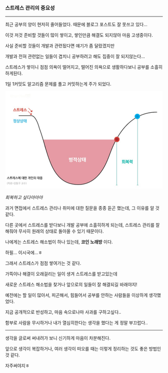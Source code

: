 ### 스트레스 관리의 중요성

---

최근 공부의 양이 현저히 줄어들었다. 때문에 블로그 포스트도 잘 못쓰고 있다...

이것 저것 준비할 것들이 많이 쌓이고, 쌓인만큼 해결도 되지않아 마음 고생중이다.

사실 준비할 것들이 개발과 관련됬다면 얘기가 좀 달랐겠지만

개발과 전혀 관련없는 일들이 겹치니 공부하려고 해도 집중이 잘 되지않는다...

스트레스가 쌓이니 점점 의욕이 떨어지고, 떨어진 의욕으로 생활하다보니 공부를 소흘히 하게된다.

1일 1커밋도 알고리즘 문제를 풀고 커밋하는게 주가 되었다.

![stress](images/stress.png)

_회복하고 싶다아아아_

과거 면접에서 스트레스 관리나 취미에 대한 질문을 종종 듣곤 했는데, 그 이유를 알 것 같다.

다른 곳에서 스트레스를 받다보니 개발 공부에 소흘히하게 되는데, 스트레스 관리를 잘 해줘야 무사히 원래의 상태로 돌아올 수 있기 때문이다.

나에게는 스트레스 해소법이 하나 있는데, **코인 노래방** 이다.

하필... 이시국에...ㅎ

그래서 스트레스가 점점 쌓여가는 것 같다.

가뜩이나 해결이 오래걸리는 일이 생겨 스트레스를 받고있는데

새로운 스트레스 해소법을 찾거나 앞으로의 일들이 잘 해결되길 바래야지!

예전에는 할 일이 많아서, 피곤해서, 힘들어서 공부를 안하는 사람들을 이상하게 생각했었다.

지금 공개적으로 반성하고, 마음 속으로나마 사과를 구하고싶다..

함부로 사람을 무시하거나 내가 열심히한다는 생각을 했다는 게 정말 부끄럽다..

---

생각을 글로써 써내려가 보니 신기하게 마음이 차분해진다.

앞으로 생각이 복잡하거나, 여러 생각이 떠오를 때는 이렇게 정리하는 것도 좋은 방법인 것 같다.

자주써야지ㅎ
